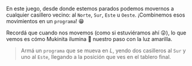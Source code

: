 <gs-toolbox toolbox-url="https://raw.githubusercontent.com/MumukiProject/mumuki-guia-gobstones-primeros-programas-kids/master/assets/toolbox_1553274591838.xml"></gs-toolbox>

En este juego, desde donde estemos parados podemos movernos a cualquier casillero vecino: al `Norte`, `Sur`, `Este` u `Oeste`.  ¡Combinemos esos movimientos en un `programa`! :grin:

Recordá que cuando nos movemos (como si estuviéramos ahí :stuck_out_tongue_winking_eye:), lo que vemos es cómo Mukinita ilumina :flashlight: nuestro paso con la luz amarilla. 

> Armá un `programa` que se mueva en _L_, yendo dos casilleros al `Sur` y uno al `Este`, llegando a la posición que ves en el tablero final. 